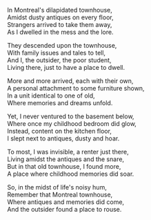 In Montreal's dilapidated townhouse,  
Amidst dusty antiques on every floor,  
Strangers arrived to take them away,  
As I dwelled in the mess and the lore.  

They descended upon the townhouse,  
With family issues and tales to tell,  
And I, the outsider, the poor student,  
Living there, just to have a place to dwell.  

More and more arrived, each with their own,  
A personal attachment to some furniture shown,  
In a unit identical to one of old,  
Where memories and dreams unfold.  

Yet, I never ventured to the basement below,  
Where once my childhood bedroom did glow,  
Instead, content on the kitchen floor,  
I slept next to antiques, dusty and hoar.  

To most, I was invisible, a renter just there,  
Living amidst the antiques and the snare,  
But in that old townhouse, I found more,  
A place where childhood memories did soar.  

So, in the midst of life's noisy hum,  
Remember that Montreal townhouse,  
Where antiques and memories did come,  
And the outsider found a place to rouse.  

